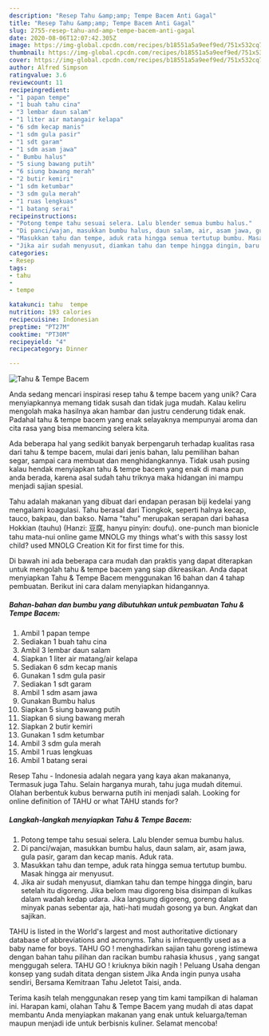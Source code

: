 ```yaml
---
description: "Resep Tahu &amp;amp; Tempe Bacem Anti Gagal"
title: "Resep Tahu &amp;amp; Tempe Bacem Anti Gagal"
slug: 2755-resep-tahu-and-amp-tempe-bacem-anti-gagal
date: 2020-08-06T12:07:42.305Z
image: https://img-global.cpcdn.com/recipes/b18551a5a9eef9ed/751x532cq70/tahu-tempe-bacem-foto-resep-utama.jpg
thumbnail: https://img-global.cpcdn.com/recipes/b18551a5a9eef9ed/751x532cq70/tahu-tempe-bacem-foto-resep-utama.jpg
cover: https://img-global.cpcdn.com/recipes/b18551a5a9eef9ed/751x532cq70/tahu-tempe-bacem-foto-resep-utama.jpg
author: Alfred Simpson
ratingvalue: 3.6
reviewcount: 11
recipeingredient:
- "1 papan tempe"
- "1 buah tahu cina"
- "3 lembar daun salam"
- "1 liter air matangair kelapa"
- "6 sdm kecap manis"
- "1 sdm gula pasir"
- "1 sdt garam"
- "1 sdm asam jawa"
- " Bumbu halus"
- "5 siung bawang putih"
- "6 siung bawang merah"
- "2 butir kemiri"
- "1 sdm ketumbar"
- "3 sdm gula merah"
- "1 ruas lengkuas"
- "1 batang serai"
recipeinstructions:
- "Potong tempe tahu sesuai selera. Lalu blender semua bumbu halus."
- "Di panci/wajan, masukkan bumbu halus, daun salam, air, asam jawa, gula pasir, garam dan kecap manis. Aduk rata."
- "Masukkan tahu dan tempe, aduk rata hingga semua tertutup bumbu. Masak hingga air menyusut."
- "Jika air sudah menyusut, diamkan tahu dan tempe hingga dingin, baru setelah itu digoreng. Jika belom mau digoreng bisa disimpan di kulkas dalam wadah kedap udara. Jika langsung digoreng, goreng dalam minyak panas sebentar aja, hati-hati mudah gosong ya bun. Angkat dan sajikan."
categories:
- Resep
tags:
- tahu
- 
- tempe

katakunci: tahu  tempe 
nutrition: 193 calories
recipecuisine: Indonesian
preptime: "PT27M"
cooktime: "PT30M"
recipeyield: "4"
recipecategory: Dinner

---
```



![Tahu &amp; Tempe Bacem](https://img-global.cpcdn.com/recipes/b18551a5a9eef9ed/751x532cq70/tahu-tempe-bacem-foto-resep-utama.jpg)

Anda sedang mencari inspirasi resep tahu &amp; tempe bacem yang unik? Cara menyiapkannya memang tidak susah dan tidak juga mudah. Kalau keliru mengolah maka hasilnya akan hambar dan justru cenderung tidak enak. Padahal tahu &amp; tempe bacem yang enak selayaknya mempunyai aroma dan cita rasa yang bisa memancing selera kita.

Ada beberapa hal yang sedikit banyak berpengaruh terhadap kualitas rasa dari tahu &amp; tempe bacem, mulai dari jenis bahan, lalu pemilihan bahan segar, sampai cara membuat dan menghidangkannya. Tidak usah pusing kalau hendak menyiapkan tahu &amp; tempe bacem yang enak di mana pun anda berada, karena asal sudah tahu triknya maka hidangan ini mampu menjadi sajian spesial.

Tahu adalah makanan yang dibuat dari endapan perasan biji kedelai yang mengalami koagulasi. Tahu berasal dari Tiongkok, seperti halnya kecap, tauco, bakpau, dan bakso. Nama &#34;tahu&#34; merupakan serapan dari bahasa Hokkian (tauhu) (Hanzi: 豆腐, hanyu pinyin: doufu). one-punch man bionicle tahu mata-nui online game MNOLG my things what&#39;s with this sassy lost child? used MNOLG Creation Kit for first time for this.


Di bawah ini ada beberapa cara mudah dan praktis yang dapat diterapkan untuk mengolah tahu &amp; tempe bacem yang siap dikreasikan. Anda dapat menyiapkan Tahu &amp; Tempe Bacem menggunakan 16 bahan dan 4 tahap pembuatan. Berikut ini cara dalam menyiapkan hidangannya.

<!--inarticleads1-->

##### Bahan-bahan dan bumbu yang dibutuhkan untuk pembuatan Tahu &amp; Tempe Bacem:

1. Ambil 1 papan tempe
1. Sediakan 1 buah tahu cina
1. Ambil 3 lembar daun salam
1. Siapkan 1 liter air matang/air kelapa
1. Sediakan 6 sdm kecap manis
1. Gunakan 1 sdm gula pasir
1. Sediakan 1 sdt garam
1. Ambil 1 sdm asam jawa
1. Gunakan  Bumbu halus
1. Siapkan 5 siung bawang putih
1. Siapkan 6 siung bawang merah
1. Siapkan 2 butir kemiri
1. Gunakan 1 sdm ketumbar
1. Ambil 3 sdm gula merah
1. Ambil 1 ruas lengkuas
1. Ambil 1 batang serai


Resep Tahu - Indonesia adalah negara yang kaya akan makananya, Termasuk juga Tahu. Selain harganya murah, tahu juga mudah ditemui. Olahan berbentuk kubus berwarna putih ini menjadi salah. Looking for online definition of TAHU or what TAHU stands for? 

<!--inarticleads2-->

##### Langkah-langkah menyiapkan Tahu &amp; Tempe Bacem:

1. Potong tempe tahu sesuai selera. Lalu blender semua bumbu halus.
1. Di panci/wajan, masukkan bumbu halus, daun salam, air, asam jawa, gula pasir, garam dan kecap manis. Aduk rata.
1. Masukkan tahu dan tempe, aduk rata hingga semua tertutup bumbu. Masak hingga air menyusut.
1. Jika air sudah menyusut, diamkan tahu dan tempe hingga dingin, baru setelah itu digoreng. Jika belom mau digoreng bisa disimpan di kulkas dalam wadah kedap udara. Jika langsung digoreng, goreng dalam minyak panas sebentar aja, hati-hati mudah gosong ya bun. Angkat dan sajikan.


TAHU is listed in the World&#39;s largest and most authoritative dictionary database of abbreviations and acronyms. Tahu is infrequently used as a baby name for boys. TAHU GO ! menghadirkan sajian tahu goreng istimewa dengan bahan tahu pilihan dan racikan bumbu rahasia khusus , yang sangat menggugah selera. TAHU GO ! kriuknya bikin nagih ! Peluang Usaha dengan konsep yang sudah ditata dengan sistem Jika Anda ingin punya usaha sendiri, Bersama Kemitraan Tahu Jeletot Taisi, anda. 

Terima kasih telah menggunakan resep yang tim kami tampilkan di halaman ini. Harapan kami, olahan Tahu &amp; Tempe Bacem yang mudah di atas dapat membantu Anda menyiapkan makanan yang enak untuk keluarga/teman maupun menjadi ide untuk berbisnis kuliner. Selamat mencoba!
